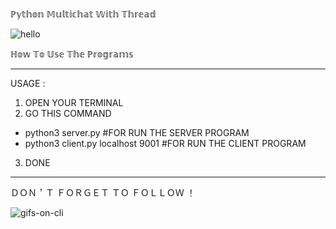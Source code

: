 ℙ𝕪𝕥𝕙𝕠𝕟 𝕄𝕦𝕝𝕥𝕚𝕔𝕙𝕒𝕥 𝕎𝕚𝕥𝕙 𝕋𝕙𝕣𝕖𝕒𝕕

![hello](https://user-images.githubusercontent.com/44172898/149870329-803b7f1b-73da-4f15-bc6f-778d6993688e.gif)

ℍ𝕠𝕨 𝕋𝕠 𝕌𝕤𝕖 𝕋𝕙𝕖 ℙ𝕣𝕠𝕘𝕣𝕒𝕞𝕤
_____________________

USAGE :
1. OPEN YOUR TERMINAL
2. GO THIS COMMAND 
- python3 server.py #FOR RUN THE SERVER PROGRAM
- python3 client.py localhost 9001 #FOR RUN THE CLIENT PROGRAM
3. DONE 
_____________________

ＤＯＮ＇Ｔ ＦＯＲＧＥＴ ＴＯ ＦＯＬＬＯＷ ！

![gifs-on-cli](https://user-images.githubusercontent.com/44172898/149870008-33a7ae52-99d9-42c4-ba57-ce319f383f17.gif)
